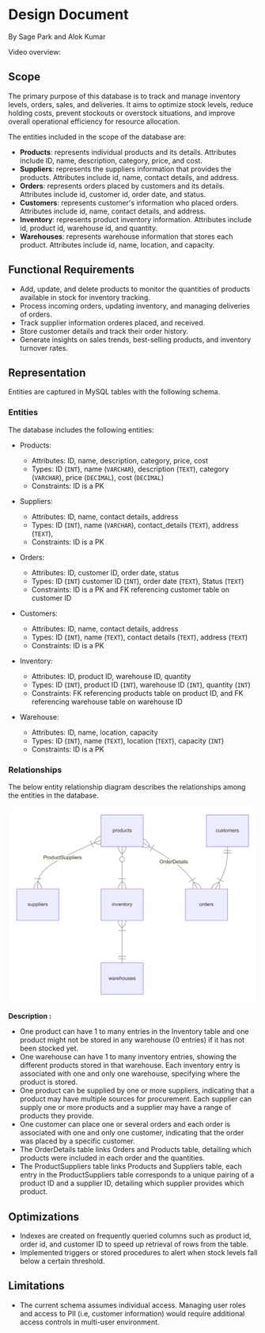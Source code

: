 # Design Document 

By Sage Park and Alok Kumar 

Video overview: <URL HERE>

## Scope

The primary purpose of this database is to track and manage inventory levels, orders, sales, and deliveries. It aims to optimize stock levels, reduce holding costs, prevent stockouts or overstock situations, and improve overall operational efficiency for resource allocation. 

The entities included in the scope of the database are: 
* **Products**: represents individual products and its details. Attributes include ID, name, description, category, price, and cost.  
* **Suppliers**: represents the suppliers information that provides the products. Attributes include id, name, contact details, and address.
* **Orders**: represents orders placed by customers and its details. Attributes include id, customer id, order date, and status. 
* **Customers**: represents customer's information who placed orders. Attributes include id, name, contact details, and address. 
* **Inventory**: represents product inventory information. Attributes include id, product id, warehouse id, and quantity. 
* **Warehouses**: represents warehouse information that stores each product. Attributes include id, name, location, and capacity. 

## Functional Requirements

* Add, update, and delete products to monitor the quantities of products available in stock for inventory tracking.
* Process incoming orders, updating inventory, and managing deliveries of orders.  
* Track supplier information orderes placed, and received. 
* Store customer details and track their order history. 
* Generate insights on sales trends, best-selling products, and inventory turnover rates. 

## Representation

Entities are captured in MySQL tables with the following schema.

### Entities

The database includes the following entities:

- Products: 
    - Attributes: ID, name, description, category, price, cost
    - Types: ID (`INT`), name (`VARCHAR`), description (`TEXT`), category (`VARCHAR`), price (`DECIMAL`), cost (`DECIMAL`)
    - Constraints: ID is a PK

- Suppliers: 
    - Attributes: ID, name, contact details, address
    - Types: ID (`INT`), name (`VARCHAR`),  contact_details (`TEXT`),  address (`TEXT`),
    - Constraints: ID is a PK 

- Orders:
    - Attributes: ID, customer ID, order date, status
    - Types: ID (`INT`) customer ID (`INT`), order date (`TEXT`), Status (`TEXT`)
    - Constraints: ID is a PK and FK referencing customer table on customer ID 

- Customers: 
    - Attributes: ID, name, contact details, address 
    - Types: ID (`INT`), name (`TEXT`), contact details (`TEXT`), address (`TEXT`)
    - Constraints: ID is a PK 

- Inventory: 
    - Attributes: ID, product ID, warehouse ID, quantity 
    - Types: ID (`INT`), product ID (`INT`), warehouse ID (`INT`), quantity (`INT`) 
    - Constraints: FK referencing products table on product ID, and FK referencing warehouse table on warehouse ID 

- Warehouse: 
    - Attributes: ID, name, location, capacity 
    - Types: ID (`INT`), name (`TEXT`), location (`TEXT`), capacity (`INT`) 
    - Constraints: ID is a PK  

### Relationships

The below entity relationship diagram describes the relationships among the entities in the database.

![ER Diagram](diagram.png)

**Description :**
- One product can have 1 to many entries in the Inventory table and one product might not be stored in any warehouse (0 entries) if it has not been stocked yet.
- One warehouse can have 1 to many inventory entries, showing the different products stored in that warehouse. Each inventory entry is associated with one and only one warehouse, specifying where the product is stored. 
- One product can be supplied by one or more suppliers, indicating that a product may have multiple sources for procurement. Each supplier can supply one or more products and a supplier may have a range of products they provide. 
- One customer can place one or several orders and each order is associated with one and only one customer, indicating that the order was placed by a specific customer.
- The OrderDetails table links Orders and Products table, detailing which products were included in each order and the quantities. 
- The ProductSuppliers table links Products and Suppliers table, each entry in the ProductSuppliers table corresponds to a unique pairing of a product ID and a supplier ID, detailing which supplier provides which product. 

## Optimizations

* Indexes are created on frequently queried columns such as product id, order id, and customer ID to speed up retrieval of rows from the table. 
* Implemented triggers or stored procedures to alert when stock levels fall below a certain threshold. 

## Limitations

* The current schema assumes individual access. Managing user roles and access to PII (i.e, customer information) would require additional access controls in multi-user environment. 
